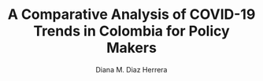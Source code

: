 ---
paperId: 22
author: Diana M. Diaz Herrera
publicationauthor: Diaz Herrera, D. M.
title: A Comparative Analysis of COVID-19 Trends in Colombia for Policy Makers
pdf: --
poster: Poster_Diana_Diaz
alt: --
type: Poster
topic: Applications
subtopic: Machine Learning
link: 
conference: icml
year: 2020
tags: icml-2020
location: Virtual
---